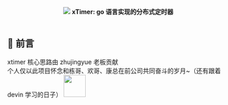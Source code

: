 <p align="center">
<img src="https://github.com/xiaoxuxiansheng/xtimer/blob/main/common/img/xtimer.png" />
<b>xTimer: go 语言实现的分布式定时器</b>
<br/><br/>
</p>

## 📖 前言
xtimer 核心思路由 zhujingyue 老板贡献<br>
个人仅以此项目怀念和栋哥、欢哥、康总在前公司共同奋斗的岁月~（还有跟着 devin 学习的日子）
<img src="https://github.com/xiaoxuxiansheng/xtimer/blob/main/common/img/hezhao.jpeg" height="50px"/>
